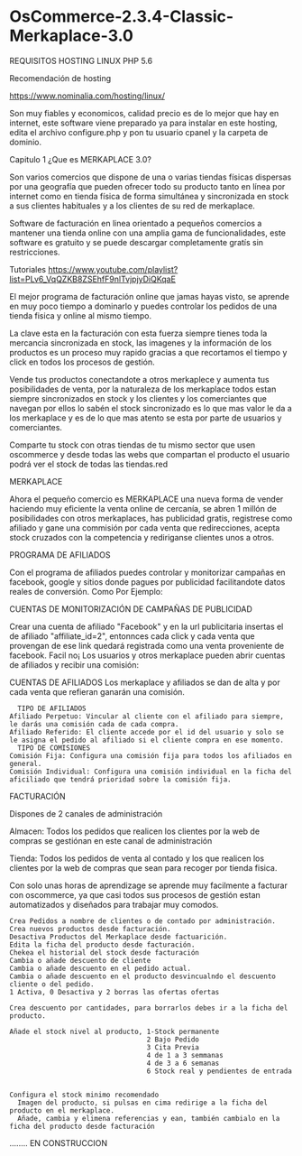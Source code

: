 # OsCommerce-2.3.4-Classic-Merkaplace-3.0

REQUISITOS
HOSTING LINUX 
PHP 5.6

Recomendación de hosting

https://www.nominalia.com/hosting/linux/

Son muy fiables y economicos, calidad precio es de lo mejor que hay en internet, este software viene preparado ya para instalar en este hosting, edita el archivo configure.php y pon tu usuario cpanel y la carpeta de dominio.

Capitulo 1 ¿Que es MERKAPLACE 3.0?

Son varios comercios que dispone de una o varias tiendas físicas dispersas por una geografía que pueden ofrecer todo su producto tanto en línea por internet como en tienda física de forma simultánea y sincronizada en stock a sus clientes habituales y a los clientes de su red de merkaplace.

Software de facturación en linea orientado a pequeños comercios a mantener una tienda online con una amplia gama de funcionalidades, este software es gratuito y se puede descargar completamente gratís sin restricciones.

  Tutoriales
  https://www.youtube.com/playlist?list=PLv6_VqQZKB8ZSEhfF9nlTvjpjyDiQKqaE

  El mejor programa de facturación online que jamas hayas visto, se aprende en muy poco tiempo a dominarlo y puedes controlar los pedidos de una tienda fisica y   online al mismo tiempo.

  La clave esta en la facturación con esta fuerza siempre tienes toda la mercancia sincronizada en stock, las imagenes y la información de los productos es un   proceso muy rapido gracias a que recortamos el tiempo y click en todos los procesos de gestión.

  Vende tus productos conectandote a otros merkaplece y aumenta tus posibilidades de venta, por la naturaleza de los merkaplace todos estan siempre sincronizados en   stock y los clientes y los comerciantes que navegan por ellos lo sabén el stock sincronizado es lo que mas valor le da a los merkaplace y es de lo que mas atento   se esta por parte de usuarios y comerciantes.

  Comparte tu stock con otras tiendas de tu mismo sector que usen oscommerce y desde todas las webs que compartan el producto el usuario podrá ver el stock de todas   las tiendas.red



MERKAPLACE

Ahora el pequeño comercio es MERKAPLACE una nueva forma de vender haciendo muy eficiente la venta online de cercanía, se abren 1 millón de posibilidades con otros merkaplaces, has publicidad gratis, registrese como afiliado y gane una commisión por cada venta que redirecciones, acepta stock cruzados con la competencia y rediriganse clientes unos a otros.




PROGRAMA DE AFILIADOS

Con el programa de afiliados puedes controlar y monitorizar campañas en facebook, google y sitios donde pagues por publicidad facilitandote datos reales de conversión.
Como Por Ejemplo:

CUENTAS DE MONITORIZACIÓN DE CAMPAÑAS DE PUBLICIDAD

  Crear una cuenta de afiliado "Facebook" y en la url publicitaria insertas el 
  de afiliado "affiliate_id=2", entonnces cada click y cada venta que provengan de ese link quedará registrada como una venta proveniente de facebook. Facil no¡
  Los usuarios y otros merkaplace pueden abrir cuentas de afiliados y recibir una comisión:
  
CUENTAS DE AFILIADOS
  Los merkaplace y afiliados se dan de alta y por cada venta que refieran ganarán una comisión.
  
      TIPO DE AFILIADOS
    Afiliado Perpetuo: Vincular al cliente con el afiliado para siempre, le darás una comisión cada de cada compra.
    Afiliado Referido: El cliente accede por el id del usuario y solo se le asigna el pedido al afiliado si el cliente compra en ese momento.
      TIPO DE COMISIONES
    Comisión Fija: Configura una comisión fija para todos los afiliados en general.
    Comisión Individual: Configura una comisión individual en la ficha del aficiliado que tendrá prioridad sobre la comisión fija.
    

  FACTURACIÓN

  Dispones de 2 canales de administración 

   Almacen: Todos los pedidos que realicen los clientes por la web de compras se gestiónan en este canal de administración
   
   Tienda: Todos los pedidos de venta al contado y los que realicen los clientes por la web de compras que sean para recoger por tienda fisica.

Con solo unas horas de aprendizage se aprende muy facilmente a facturar con oscommerce, ya que casi todos sus procesos de gestión estan automatizados y diseñados para trabajar muy comodos.

    Crea Pedidos a nombre de clientes o de contado por administración.
    Crea nuevos productos desde facturación.  
    Desactiva Productos del Merkaplace desde factuarición.   
    Edita la ficha del producto desde facturación.    
    Chekea el historial del stock desde facturación    
    Cambia o añade descuento de cliente    
    Cambia o añade descuento en el pedido actual.    
    Cambia o añade descuento en el producto desvincualndo el descuento cliente o del pedido.   
    1 Activa, 0 Desactiva y 2 borras las ofertas ofertas
    
    Crea descuento por cantidades, para borrarlos debes ir a la ficha del producto.
    
    Añade el stock nivel al producto, 1-Stock permanente
                                      2 Bajo Pedido
                                      3 Cita Previa
                                      4 de 1 a 3 semmanas
                                      4 de 3 a 6 semanas
                                      6 Stock real y pendientes de entrada
                                      
    
    Configura el stock minimo recomendado
      Imagen del producto, si pulsas en cima redirige a la ficha del producto en el merkaplace.
      Añade, cambia y elimena referencias y ean, también cambialo en la ficha del producto desde facturación 
    
   



........ EN CONSTRUCCION
